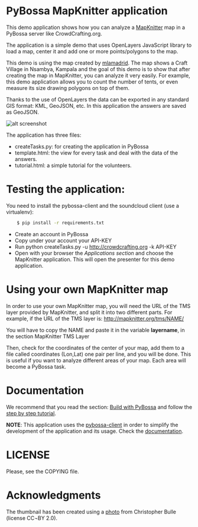 PyBossa MapKnitter application
==============================

This demo application shows how you can analyze a [MapKnitter](http://mapknitter.org/) 
map in a PyBossa server like CrowdCrafting.org.

The application is a simple demo that uses OpenLayers JavaScript library to load a map,
center it and add one or more points/polygons to the map. 


This demo is using the map created by [mlamadrid](http://mapknitter.org/map/view/juakali).
The map shows a Craft Village in Nsambya, Kampala and the goal of this demo is
to show that after creating the map in MapKnitter, you can analyze it very
easily. For example, this demo application allows you to count the number of
tents, or even measure its size drawing polygons on top of them. 

Thanks to the use of OpenLayers the data can be exported in any standard GIS format:
KML, GeoJSON, etc. In this application the answers are saved as GeoJSON.

![alt screenshot](http://i.imgur.com/kTgUEL0.png)

The application has three files:

*  createTasks.py: for creating the application in PyBossa
*  template.html: the view for every task and deal with the data of the answers.
*  tutorial.html: a simple tutorial for the volunteers.

Testing the application:
=======================
You need to install the pybossa-client and the soundcloud client (use a virtualenv):

```bash
    $ pip install -r requirements.txt
```

*  Create an account in PyBossa
*  Copy under your account your API-KEY
*  Run python createTasks.py -u http://crowdcrafting.org -k API-KEY
*  Open with your browser the *Applications section* and choose the MapKnitter
   application. This will open the presenter for this demo application.


Using your own MapKnitter map
=============================

In order to use your own MapKnitter map, you will need the URL of the TMS layer
provided by MapKnitter, and split it into two different parts. For example, if
the URL of the TMS layer is: http://mapknitter.org/tms/NAME/

You will have to copy the NAME and paste it in the variable **layername**, in
the section MapKnitter TMS Layer


Then, check for the coordinates of the center of your map, add them to a file
called coordinates (Lon,Lat) one pair per line, and you will be done. This is
useful if you want to analyze different areas of your map. Each area will
become a PyBossa task.


Documentation
=============

We recommend that you read the section: [Build with PyBossa](http://docs.pybossa.com/en/latest/build_with_pybossa.html) and follow the [step by step tutorial](http://docs.pybossa.com/en/latest/user/tutorial.html).

**NOTE**: This application uses the [pybossa-client](https://pypi.python.org/pypi/pybossa-client) in order to simplify the development of the application and its usage. Check the [documentation](http://pythonhosted.org/pybossa-client/).

LICENSE
=======

Please, see the COPYING file.

Acknowledgments
===============
The thumbnail has been created using a [photo](http://www.flickr.com/photos/bulle_de/4672972586/) from Christopher Bulle (license CC¬BY 2.0).
